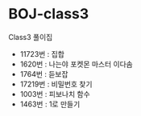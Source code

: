 # BOJ-class3
Class3 풀이집

- 11723번 : 집합 
- 1620번 : 나는야 포켓몬 마스터 이다솜
- 1764번 : 듣보잡
- 17219번 : 비밀번호 찾기
- 1003번 : 피보나치 함수
- 1463번 : 1로 만들기